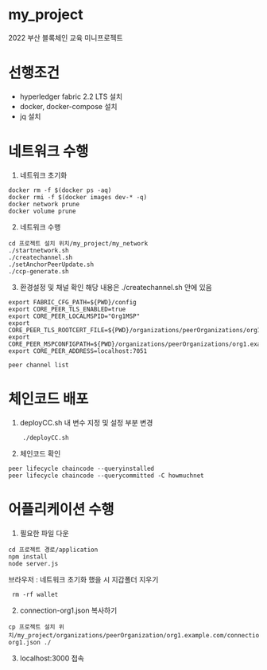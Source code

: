 # my_project

2022 부산 블록체인 교육 미니프로젝트 

# 선행조건 
- hyperledger fabric 2.2 LTS 설치
- docker, docker-compose 설치
- jq 설치

# 네트워크 수행

1. 네트워크 초기화 
```shell
docker rm -f $(docker ps -aq)
docker rmi -f $(docker images dev-* -q)
docker network prune
docker volume prune
```

2. 네트워크 수행 
```shell
cd 프로젝트 설치 위치/my_project/my_network
./startnetwork.sh
./createchannel.sh
./setAnchorPeerUpdate.sh
./ccp-generate.sh
```

3. 환경설정 및 채널 확인
해당 내용은 ./createchannel.sh 안에 있음
```shell
export FABRIC_CFG_PATH=${PWD}/config
export CORE_PEER_TLS_ENABLED=true
export CORE_PEER_LOCALMSPID="Org1MSP"
export CORE_PEER_TLS_ROOTCERT_FILE=${PWD}/organizations/peerOrganizations/org1.example.com/peers/peer0.org1.example.com/tls/ca.crt
export CORE_PEER_MSPCONFIGPATH=${PWD}/organizations/peerOrganizations/org1.example.com/users/Admin@org1.example.com/msp
export CORE_PEER_ADDRESS=localhost:7051

peer channel list
```

# 체인코드 배포
1. deployCC.sh 내 변수 지정 및 설정 부분 변경 

```shell
    ./deployCC.sh 
```
2. 체인코드 확인 
```shell
peer lifecycle chaincode --queryinstalled
peer lifecycle chaincode --querycommitted -C howmuchnet
```

# 어플리케이션 수행
1. 필요한 파일 다운 

```shell
cd 프로젝트 경로/application
npm install
node server.js
```
브라우저 : 
    네트워크 초기화 했을 시 지갑폴더 지우기 

```shell 
 rm -rf wallet
```

2. connection-org1.json 복사하기 
```shell
cp 프로젝트 설치 위치/my_project/organizations/peerOrganization/org1.example.com/connection-org1.json ./
```

3. localhost:3000 접속 





